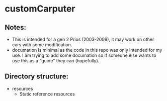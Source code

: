 # customCarputer

## Notes:
- This is intended for a gen 2 Prius (2003-2009), it may work on other cars with some modification.
- documation is minimal as the code in this repo was only intended for my use. I am trying to add some documation so if someone else wants to use this as a "guide" they can (hopefully).

## Directory structure:
- resources
    - Static reference resources